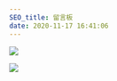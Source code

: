 ```yaml
---
SEO_title: 留言板
date: 2020-11-17 16:41:06
---
```

![](https://cdn1.tianli0.top/gh/Qikaile/cdn/img/liuyanban.png)

![](https://api.vvhan.com/api/ip)
<style>#page{opacity: 0.85;}</style>